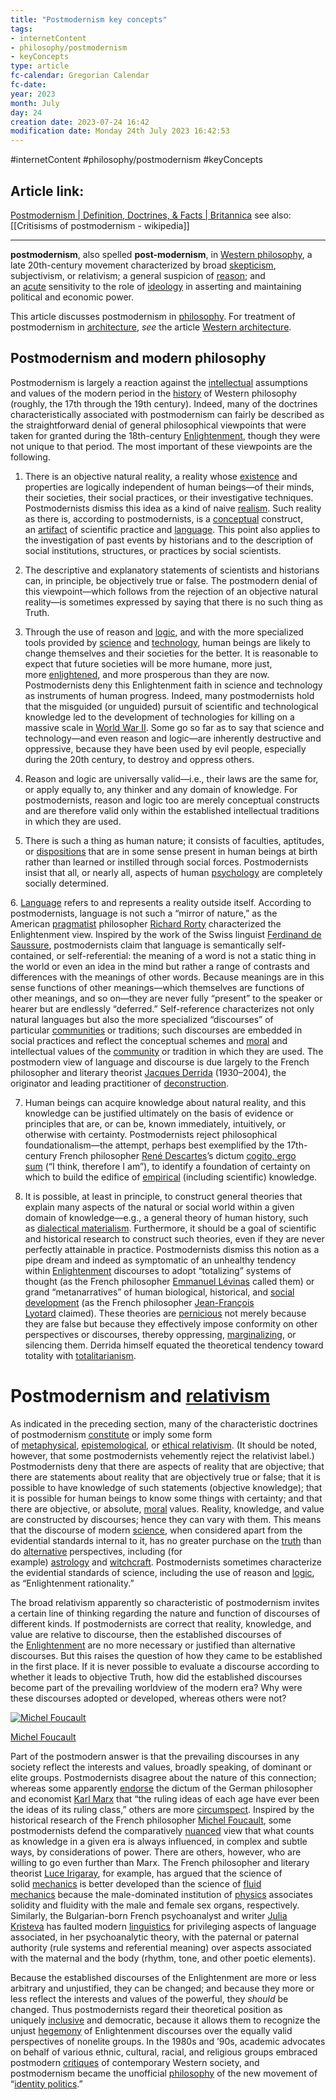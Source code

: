 ```yaml
---
title: "Postmodernism key concepts"
tags:
- internetContent
- philosophy/postmodernism
- keyConcepts
type: article
fc-calendar: Gregorian Calendar
fc-date: 
year: 2023
month: July
day: 24
creation date: 2023-07-24 16:42
modification date: Monday 24th July 2023 16:42:53
---
```


#internetContent  #philosophy/postmodernism #keyConcepts  
## Article link:
[Postmodernism | Definition, Doctrines, & Facts | Britannica](https://www.britannica.com/topic/postmodernism-philosophy)
see also: [[Critisisms of postmodernism - wikipedia]] 
_____
**postmodernism**, also spelled **post-modernism**, in [Western philosophy](https://www.britannica.com/topic/Western-philosophy), a late 20th-century movement characterized by broad [skepticism](https://www.britannica.com/topic/skepticism), subjectivism, or relativism; a general suspicion of [reason](https://www.britannica.com/topic/reason); and an [acute](https://www.merriam-webster.com/dictionary/acute) sensitivity to the role of [ideology](https://www.britannica.com/topic/ideology-society) in asserting and maintaining political and economic power.

This article discusses postmodernism in [philosophy](https://www.britannica.com/topic/philosophy). For treatment of postmodernism in [architecture](https://www.britannica.com/topic/architecture), _see_ the article [Western architecture](https://www.britannica.com/art/Western-architecture).

## Postmodernism and modern philosophy

Postmodernism is largely a reaction against the [intellectual](https://www.merriam-webster.com/dictionary/intellectual) assumptions and values of the modern period in the [history](https://www.britannica.com/topic/history) of Western philosophy (roughly, the 17th through the 19th century). Indeed, many of the doctrines characteristically associated with postmodernism can fairly be described as the straightforward denial of general philosophical viewpoints that were taken for granted during the 18th-century [Enlightenment](https://www.britannica.com/event/Enlightenment-European-history), though they were not unique to that period. The most important of these viewpoints are the following.

1. There is an objective natural reality, a reality whose [existence](https://www.britannica.com/topic/existence) and properties are logically independent of human beings—of their minds, their societies, their social practices, or their investigative techniques. Postmodernists dismiss this idea as a kind of naive [realism](https://www.britannica.com/topic/realism-philosophy). Such reality as there is, according to postmodernists, is a [conceptual](https://www.merriam-webster.com/dictionary/conceptual) construct, an [artifact](https://www.merriam-webster.com/dictionary/artifact) of scientific practice and [language](https://www.britannica.com/topic/language). This point also applies to the investigation of past events by historians and to the description of social institutions, structures, or practices by social scientists.

2. The descriptive and explanatory statements of scientists and historians can, in principle, be objectively true or false. The postmodern denial of this viewpoint—which follows from the rejection of an objective natural reality—is sometimes expressed by saying that there is no such thing as Truth.

3. Through the use of reason and [logic](https://www.britannica.com/topic/logic), and with the more specialized tools provided by [science](https://www.britannica.com/science/history-of-science) and [technology](https://www.britannica.com/technology/history-of-technology), human beings are likely to change themselves and their societies for the better. It is reasonable to expect that future societies will be more humane, more just, more [enlightened](https://www.merriam-webster.com/dictionary/enlightened), and more prosperous than they are now. Postmodernists deny this Enlightenment faith in science and technology as instruments of human progress. Indeed, many postmodernists hold that the misguided (or unguided) pursuit of scientific and technological knowledge led to the development of technologies for killing on a massive scale in [World War II](https://www.britannica.com/event/World-War-II). Some go so far as to say that science and technology—and even reason and logic—are inherently destructive and oppressive, because they have been used by evil people, especially during the 20th century, to destroy and oppress others.

4. Reason and logic are universally valid—i.e., their laws are the same for, or apply equally to, any thinker and any domain of knowledge. For postmodernists, reason and logic too are merely conceptual constructs and are therefore valid only within the established intellectual traditions in which they are used.

5. There is such a thing as human nature; it consists of faculties, aptitudes, or [dispositions](https://www.merriam-webster.com/dictionary/dispositions) that are in some sense present in human beings at birth rather than learned or instilled through social forces. Postmodernists insist that all, or nearly all, aspects of human [psychology](https://www.britannica.com/science/psychology) are completely socially determined.

6. [Language](https://www.britannica.com/topic/language) refers to and represents a reality outside itself. According to postmodernists, language is not such a “mirror of nature,” as the American [pragmatist](https://www.britannica.com/topic/pragmatism-philosophy) philosopher [Richard Rorty](https://www.britannica.com/biography/Richard-Rorty) characterized the Enlightenment view. Inspired by the work of the Swiss linguist [Ferdinand de Saussure](https://www.britannica.com/biography/Ferdinand-de-Saussure), postmodernists claim that language is semantically self-contained, or self-referential: the meaning of a word is not a static thing in the world or even an idea in the mind but rather a range of contrasts and differences with the meanings of other words. Because meanings are in this sense functions of other meanings—which themselves are functions of other meanings, and so on—they are never fully “present” to the speaker or hearer but are endlessly “deferred.” Self-reference characterizes not only natural languages but also the more specialized “discourses” of particular [communities](https://www.merriam-webster.com/dictionary/communities) or traditions; such discourses are embedded in social practices and reflect the conceptual schemes and [moral](https://www.merriam-webster.com/dictionary/moral) and intellectual values of the [community](https://www.merriam-webster.com/dictionary/community) or tradition in which they are used. The postmodern view of language and discourse is due largely to the French philosopher and literary theorist [Jacques Derrida](https://www.britannica.com/biography/Jacques-Derrida) (1930–2004), the originator and leading practitioner of [deconstruction](https://www.britannica.com/topic/deconstruction).

7. Human beings can acquire knowledge about natural reality, and this knowledge can be justified ultimately on the basis of evidence or principles that are, or can be, known immediately, intuitively, or otherwise with certainty. Postmodernists reject philosophical foundationalism—the attempt, perhaps best exemplified by the 17th-century French philosopher [René Descartes](https://www.britannica.com/biography/Rene-Descartes)’s dictum [cogito, ergo sum](https://www.britannica.com/topic/cogito-ergo-sum) (“I think, therefore I am”), to identify a foundation of certainty on which to build the edifice of [empirical](https://www.merriam-webster.com/dictionary/empirical) (including scientific) knowledge.

8. It is possible, at least in principle, to construct general theories that explain many aspects of the natural or social world within a given domain of knowledge—e.g., a general theory of human history, such as [dialectical materialism](https://www.britannica.com/topic/dialectical-materialism). Furthermore, it should be a goal of scientific and historical research to construct such theories, even if they are never perfectly attainable in practice. Postmodernists dismiss this notion as a pipe dream and indeed as symptomatic of an unhealthy tendency within [Enlightenment](https://www.britannica.com/event/Enlightenment-European-history) discourses to adopt “totalizing” systems of thought (as the French philosopher [Emmanuel Lévinas](https://www.britannica.com/biography/Emmanuel-Levinas) called them) or grand “metanarratives” of human biological, historical, and [social development](https://www.britannica.com/science/social-learning) (as the French philosopher [Jean-François Lyotard](https://www.britannica.com/biography/Jean-Francois-Lyotard) claimed). These theories are [pernicious](https://www.merriam-webster.com/dictionary/pernicious) not merely because they are false but because they effectively impose conformity on other perspectives or discourses, thereby oppressing, [marginalizing](https://www.merriam-webster.com/dictionary/marginalizing), or silencing them. Derrida himself equated the theoretical tendency toward totality with [totalitarianism](https://www.britannica.com/topic/totalitarianism).

# Postmodernism and [relativism](https://www.britannica.com/topic/relativism)

As indicated in the preceding section, many of the characteristic doctrines of postmodernism [constitute](https://www.merriam-webster.com/dictionary/constitute) or imply some form of [metaphysical](https://www.britannica.com/topic/metaphysics), [epistemological](https://www.britannica.com/topic/epistemology), or [ethical relativism](https://www.britannica.com/topic/ethical-relativism). (It should be noted, however, that some postmodernists vehemently reject the relativist label.) Postmodernists deny that there are aspects of reality that are objective; that there are statements about reality that are objectively true or false; that it is possible to have knowledge of such statements (objective knowledge); that it is possible for human beings to know some things with certainty; and that there are objective, or absolute, [moral](https://www.merriam-webster.com/dictionary/moral) values. Reality, knowledge, and value are constructed by discourses; hence they can vary with them. This means that the discourse of modern [science](https://www.britannica.com/science/science), when considered apart from the evidential standards internal to it, has no greater purchase on the [truth](https://www.britannica.com/topic/truth-philosophy-and-logic) than do [alternative](https://www.merriam-webster.com/dictionary/alternative) perspectives, including (for example) [astrology](https://www.britannica.com/topic/astrology) and [witchcraft](https://www.britannica.com/topic/witchcraft). Postmodernists sometimes characterize the evidential standards of science, including the use of reason and [logic](https://www.britannica.com/topic/logic), as “Enlightenment rationality.”

The broad relativism apparently so characteristic of postmodernism invites a certain line of thinking regarding the nature and function of discourses of different kinds. If postmodernists are correct that reality, knowledge, and value are relative to discourse, then the established discourses of the [Enlightenment](https://www.britannica.com/event/Enlightenment-European-history) are no more necessary or justified than alternative discourses. But this raises the question of how they came to be established in the first place. If it is never possible to evaluate a discourse according to whether it leads to objective Truth, how did the established discourses become part of the prevailing worldview of the modern era? Why were these discourses adopted or developed, whereas others were not?

[![Michel Foucault](https://cdn.britannica.com/88/61988-050-CF52C93A/Paul-Michel-Foucault.jpg?w=300)](https://cdn.britannica.com/88/61988-050-CF52C93A/Paul-Michel-Foucault.jpg)

[Michel Foucault](https://cdn.britannica.com/88/61988-050-CF52C93A/Paul-Michel-Foucault.jpg)

Part of the postmodern answer is that the prevailing discourses in any society reflect the interests and values, broadly speaking, of dominant or elite groups. Postmodernists disagree about the nature of this connection; whereas some apparently [endorse](https://www.merriam-webster.com/dictionary/endorse) the dictum of the German philosopher and economist [Karl Marx](https://www.britannica.com/biography/Karl-Marx) that “the ruling ideas of each age have ever been the ideas of its ruling class,” others are more [circumspect](https://www.merriam-webster.com/dictionary/circumspect). Inspired by the historical research of the French philosopher [Michel Foucault](https://www.britannica.com/biography/Michel-Foucault), some postmodernists defend the comparatively [nuanced](https://www.merriam-webster.com/dictionary/nuanced) view that what counts as knowledge in a given era is always influenced, in complex and subtle ways, by considerations of power. There are others, however, who are willing to go even further than Marx. The French philosopher and literary theorist [Luce Irigaray](https://www.britannica.com/biography/Luce-Irigaray), for example, has argued that the science of solid [mechanics](https://www.britannica.com/science/mechanics) is better developed than the science of [fluid mechanics](https://www.britannica.com/science/fluid-mechanics) because the male-dominated institution of [physics](https://www.britannica.com/science/physics-science) associates solidity and fluidity with the male and female sex organs, respectively. Similarly, the Bulgarian-born French psychoanalyst and writer [Julia Kristeva](https://www.britannica.com/biography/Julia-Kristeva) has faulted modern [linguistics](https://www.britannica.com/science/linguistics) for privileging aspects of language associated, in her psychoanalytic theory, with the paternal or paternal authority (rule systems and referential meaning) over aspects associated with the maternal and the body (rhythm, tone, and other poetic elements).

Because the established discourses of the Enlightenment are more or less arbitrary and unjustified, they can be changed; and because they more or less reflect the interests and values of the powerful, they _should_ be changed. Thus postmodernists regard their theoretical position as uniquely [inclusive](https://www.merriam-webster.com/dictionary/inclusive) and democratic, because it allows them to recognize the unjust [hegemony](https://www.merriam-webster.com/dictionary/hegemony) of Enlightenment discourses over the equally valid perspectives of nonelite groups. In the 1980s and ’90s, academic advocates on behalf of various ethnic, cultural, racial, and religious groups embraced postmodern [critiques](https://www.merriam-webster.com/dictionary/critiques) of contemporary Western society, and postmodernism became the unofficial [philosophy](https://www.britannica.com/topic/philosophy) of the new movement of “[identity politics](https://www.britannica.com/topic/identity-politics).”
